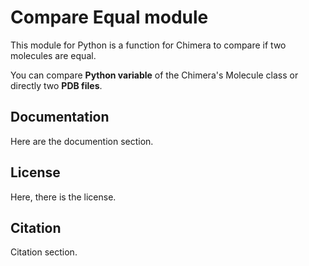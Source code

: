 # Compare Equal module

This module for Python is a function for Chimera to compare if two molecules are equal.

You can compare **Python variable** of the Chimera's Molecule class or directly two **PDB files**. 

## Documentation

Here are the documention section.

## License

Here, there is the license.

## Citation

Citation section. 

